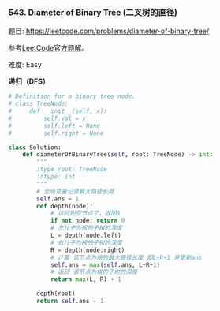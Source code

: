 ### 543. Diameter of Binary Tree (二叉树的直径)

题目:
<https://leetcode.com/problems/diameter-of-binary-tree/>

参考[LeetCode官方题解](https://leetcode-cn.com/problems/diameter-of-binary-tree/solution/er-cha-shu-de-zhi-jing-by-leetcode-solution/)。

难度:   Easy


**递归（DFS）**

```python
# Definition for a binary tree node.
# class TreeNode:
#     def __init__(self, x):
#         self.val = x
#         self.left = None
#         self.right = None

class Solution:
    def diameterOfBinaryTree(self, root: TreeNode) -> int:
        """
        :type root: TreeNode
        :rtype: int
        """
        # 全局变量记录最大路径长度
        self.ans = 1
        def depth(node):
            # 访问到空节点了，返回0
            if not node: return 0
            # 左儿子为根的子树的深度
            L = depth(node.left)
            # 右儿子为根的子树的深度
            R = depth(node.right)
            # 计算 该节点为根的最大路径长度 即L+R+1 并更新ans
            self.ans = max(self.ans, L+R+1)
            # 返回 该节点为根的子树的深度
            return max(L, R) + 1

        depth(root)
        return self.ans - 1

```
